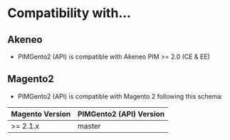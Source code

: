 # Compatibility with...

Akeneo
------

* PIMGento2 (API) is compatible with Akeneo PIM >= 2.0 (CE & EE)

Magento2
--------

* PIMGento2 (API) is compatible with Magento 2 following this schema:

| Magento Version | PIMGento2 (API) Version |
|-----------------|-------------------------|
| >= 2.1.x        | master                  |